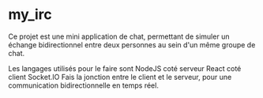 # my_irc
Ce projet est une mini application de chat, permettant de simuler un échange bidirectionnel entre deux personnes au sein d'un même groupe de chat.

Les langages utilisés pour le faire sont
  NodeJS coté serveur
  React coté client
  Socket.IO Fais la jonction entre le client et le serveur, pour une communication bidirectionnelle en temps réel.
